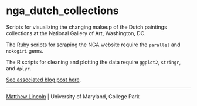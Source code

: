 nga_dutch_collections
=====================

Scripts for visualizing the changing makeup of the Dutch paintings collections at the National Gallery of Art, Washington, DC.

The Ruby scripts for scraping the NGA website require the `parallel` and `nokogiri` gems.

The R scripts for cleaning and plotting the data require `ggplot2`, `stringr`, and `dplyr`.

[See associated blog post here](http://matthewlincoln.net/2014/05/15/the-changing-shape-of-dutch-paintings-in-the-nga.html).

****

[Matthew Lincoln](http://matthewlincoln.net) | University of Maryland, College Park
